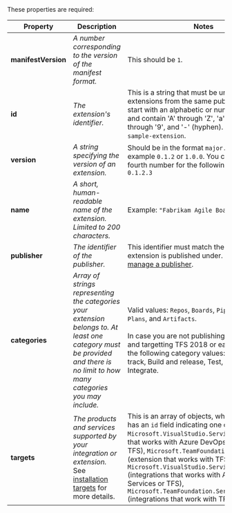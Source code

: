 <a id="core" />
These properties are required:

| Property | Description | Notes |
|---------------------|-------------|-------|
| **manifestVersion** | *A number corresponding to the version of the manifest format.*  | This should be `1`. |
| **id** | *The extension's identifier.* | This is a string that must be unique among extensions from the same publisher. It must start with an alphabetic or numeric character and contain 'A' through 'Z', 'a' through 'z', '0' through '9', and '-' (hyphen). Example: `sample-extension`. |
| **version** | *A string specifying the version of an extension.* | Should be in the format `major.minor.patch`, for example `0.1.2` or `1.0.0`. You can also add a fourth number for the following format: `0.1.2.3`|
| **name** | *A short, human-readable name of the extension. Limited to 200 characters.* | Example: `"Fabrikam Agile Board Extension"`. |
| **publisher** | *The identifier of the publisher.* | This identifier must match the identifier the extension is published under. See [Create and manage a publisher](../publish/overview.md). |
| **categories** | *Array of strings representing the categories your extension belongs to. At least one category must be provided and there is no limit to how many categories you may include.* | Valid values: `Repos`, `Boards`, `Pipelines`, `Test Plans`, and `Artifacts`. <br/><br/> In case you are not publishing to Marketplace and targetting TFS 2018 or earlier then use the following category values: Code, Plan and track, Build and release, Test, Collaborate, and Integrate.|
| **targets** | *The products and services supported by your integration or extension.* See [installation targets](../develop/manifest.md#installation-targets) for more details. | This is an array of objects, where each object has an `id` field indicating one of the following: `Microsoft.VisualStudio.Services` (extensions that works with Azure DevOps Services or TFS), `Microsoft.TeamFoundation.Server` (extension that works with TFS), `Microsoft.VisualStudio.Services.Integration` (integrations that works with Azure DevOps Services or TFS), `Microsoft.TeamFoundation.Server.Integration` (integrations that work with TFS) |